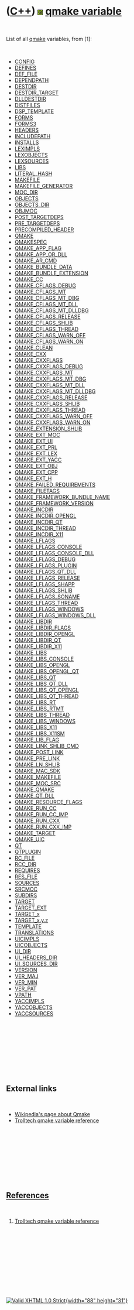 



 

 

 

 

 

([C++](Cpp.htm)) ![Qt](PicQt.png) [qmake variable](CppQmakeVariable.htm)
========================================================================

 

List of all [qmake](CppQmake.htm) variables, from \[1\]:

 

-   [CONFIG](CppQmakeConfig.htm)
-   [DEFINES](CppQmakeDefines.htm)
-   [DEF\_FILE](CppQmakeDef_file.htm)
-   [DEPENDPATH](CppQmakeDependpath.htm)
-   [DESTDIR](CppQmakeDestdir.htm)
-   [DESTDIR\_TARGET](CppQmakeDestdir_target.htm)
-   [DLLDESTDIR](CppQmakeDlldestdir.htm)
-   [DISTFILES](CppQmakeDistfiles.htm)
-   [DSP\_TEMPLATE](CppQmakeDsp_template.htm)
-   [FORMS](CppQmakeForms.htm)
-   [FORMS3](CppQmakeForms3.htm)
-   [HEADERS](CppQmakeHeaders.htm)
-   [INCLUDEPATH](CppQmakeIncludepath.htm)
-   [INSTALLS](CppQmakeInstalls.htm)
-   [LEXIMPLS](CppQmakeLeximpls.htm)
-   [LEXOBJECTS](CppQmake.htm)
-   [LEXSOURCES](CppQmake.htm)
-   [LIBS](CppQmakeLibs.htm)
-   [LITERAL\_HASH](CppQmake.htm)
-   [MAKEFILE](CppQmake.htm)
-   [MAKEFILE\_GENERATOR](CppQmake.htm)
-   [MOC\_DIR](CppQmake.htm)
-   [OBJECTS](CppQmake.htm)
-   [OBJECTS\_DIR](CppQmake.htm)
-   [OBJMOC](CppQmake.htm)
-   [POST\_TARGETDEPS](CppQmake.htm)
-   [PRE\_TARGETDEPS](CppQmake.htm)
-   [PRECOMPILED\_HEADER](CppQmake.htm)
-   [QMAKE](CppQmake.htm)
-   [QMAKESPEC](CppQmake.htm)
-   [QMAKE\_APP\_FLAG](CppQmake.htm)
-   [QMAKE\_APP\_OR\_DLL](CppQmake.htm)
-   [QMAKE\_AR\_CMD](CppQmake.htm)
-   [QMAKE\_BUNDLE\_DATA](CppQmake.htm)
-   [QMAKE\_BUNDLE\_EXTENSION](CppQmake.htm)
-   [QMAKE\_CC](CppQmake.htm)
-   [QMAKE\_CFLAGS\_DEBUG](CppQmake.htm)
-   [QMAKE\_CFLAGS\_MT](CppQmake.htm)
-   [QMAKE\_CFLAGS\_MT\_DBG](CppQmake.htm)
-   [QMAKE\_CFLAGS\_MT\_DLL](CppQmake.htm)
-   [QMAKE\_CFLAGS\_MT\_DLLDBG](CppQmake.htm)
-   [QMAKE\_CFLAGS\_RELEASE](CppQmake.htm)
-   [QMAKE\_CFLAGS\_SHLIB](CppQmake.htm)
-   [QMAKE\_CFLAGS\_THREAD](CppQmake.htm)
-   [QMAKE\_CFLAGS\_WARN\_OFF](CppQmake.htm)
-   [QMAKE\_CFLAGS\_WARN\_ON](CppQmake.htm)
-   [QMAKE\_CLEAN](CppQmake.htm)
-   [QMAKE\_CXX](CppQmake.htm)
-   [QMAKE\_CXXFLAGS](CppQmakeQmake_cxxflags.htm)
-   [QMAKE\_CXXFLAGS\_DEBUG](CppQmake.htm)
-   [QMAKE\_CXXFLAGS\_MT](CppQmake.htm)
-   [QMAKE\_CXXFLAGS\_MT\_DBG](CppQmake.htm)
-   [QMAKE\_CXXFLAGS\_MT\_DLL](CppQmake.htm)
-   [QMAKE\_CXXFLAGS\_MT\_DLLDBG](CppQmake.htm)
-   [QMAKE\_CXXFLAGS\_RELEASE](CppQmake.htm)
-   [QMAKE\_CXXFLAGS\_SHLIB](CppQmake.htm)
-   [QMAKE\_CXXFLAGS\_THREAD](CppQmake.htm)
-   [QMAKE\_CXXFLAGS\_WARN\_OFF](CppQmake.htm)
-   [QMAKE\_CXXFLAGS\_WARN\_ON](CppQmake.htm)
-   [QMAKE\_EXTENSION\_SHLIB](CppQmake.htm)
-   [QMAKE\_EXT\_MOC](CppQmake.htm)
-   [QMAKE\_EXT\_UI](CppQmake.htm)
-   [QMAKE\_EXT\_PRL](CppQmake.htm)
-   [QMAKE\_EXT\_LEX](CppQmake.htm)
-   [QMAKE\_EXT\_YACC](CppQmake.htm)
-   [QMAKE\_EXT\_OBJ](CppQmake.htm)
-   [QMAKE\_EXT\_CPP](CppQmake.htm)
-   [QMAKE\_EXT\_H](CppQmake.htm)
-   [QMAKE\_FAILED\_REQUIREMENTS](CppQmake.htm)
-   [QMAKE\_FILETAGS](CppQmake.htm)
-   [QMAKE\_FRAMEWORK\_BUNDLE\_NAME](CppQmake.htm)
-   [QMAKE\_FRAMEWORK\_VERSION](CppQmake.htm)
-   [QMAKE\_INCDIR](CppQmake.htm)
-   [QMAKE\_INCDIR\_OPENGL](CppQmake.htm)
-   [QMAKE\_INCDIR\_QT](CppQmake.htm)
-   [QMAKE\_INCDIR\_THREAD](CppQmake.htm)
-   [QMAKE\_INCDIR\_X11](CppQmake.htm)
-   [QMAKE\_LFLAGS](CppQmake.htm)
-   [QMAKE\_LFLAGS\_CONSOLE](CppQmake.htm)
-   [QMAKE\_LFLAGS\_CONSOLE\_DLL](CppQmake.htm)
-   [QMAKE\_LFLAGS\_DEBUG](CppQmake.htm)
-   [QMAKE\_LFLAGS\_PLUGIN](CppQmake.htm)
-   [QMAKE\_LFLAGS\_QT\_DLL](CppQmake.htm)
-   [QMAKE\_LFLAGS\_RELEASE](CppQmake.htm)
-   [QMAKE\_LFLAGS\_SHAPP](CppQmake.htm)
-   [QMAKE\_LFLAGS\_SHLIB](CppQmake.htm)
-   [QMAKE\_LFLAGS\_SONAME](CppQmake.htm)
-   [QMAKE\_LFLAGS\_THREAD](CppQmake.htm)
-   [QMAKE\_LFLAGS\_WINDOWS](CppQmake.htm)
-   [QMAKE\_LFLAGS\_WINDOWS\_DLL](CppQmake.htm)
-   [QMAKE\_LIBDIR](CppQmake.htm)
-   [QMAKE\_LIBDIR\_FLAGS](CppQmake.htm)
-   [QMAKE\_LIBDIR\_OPENGL](CppQmake.htm)
-   [QMAKE\_LIBDIR\_QT](CppQmake.htm)
-   [QMAKE\_LIBDIR\_X11](CppQmake.htm)
-   [QMAKE\_LIBS](CppQmake.htm)
-   [QMAKE\_LIBS\_CONSOLE](CppQmake.htm)
-   [QMAKE\_LIBS\_OPENGL](CppQmake.htm)
-   [QMAKE\_LIBS\_OPENGL\_QT](CppQmake.htm)
-   [QMAKE\_LIBS\_QT](CppQmake.htm)
-   [QMAKE\_LIBS\_QT\_DLL](CppQmake.htm)
-   [QMAKE\_LIBS\_QT\_OPENGL](CppQmake.htm)
-   [QMAKE\_LIBS\_QT\_THREAD](CppQmake.htm)
-   [QMAKE\_LIBS\_RT](CppQmake.htm)
-   [QMAKE\_LIBS\_RTMT](CppQmake.htm)
-   [QMAKE\_LIBS\_THREAD](CppQmake.htm)
-   [QMAKE\_LIBS\_WINDOWS](CppQmake.htm)
-   [QMAKE\_LIBS\_X11](CppQmake.htm)
-   [QMAKE\_LIBS\_X11SM](CppQmake.htm)
-   [QMAKE\_LIB\_FLAG](CppQmake.htm)
-   [QMAKE\_LINK\_SHLIB\_CMD](CppQmake.htm)
-   [QMAKE\_POST\_LINK](CppQmake.htm)
-   [QMAKE\_PRE\_LINK](CppQmake.htm)
-   [QMAKE\_LN\_SHLIB](CppQmake.htm)
-   [QMAKE\_MAC\_SDK](CppQmake.htm)
-   [QMAKE\_MAKEFILE](CppQmake.htm)
-   [QMAKE\_MOC\_SRC](CppQmake.htm)
-   [QMAKE\_QMAKE](CppQmake.htm)
-   [QMAKE\_QT\_DLL](CppQmake.htm)
-   [QMAKE\_RESOURCE\_FLAGS](CppQmake.htm)
-   [QMAKE\_RUN\_CC](CppQmake.htm)
-   [QMAKE\_RUN\_CC\_IMP](CppQmake.htm)
-   [QMAKE\_RUN\_CXX](CppQmake.htm)
-   [QMAKE\_RUN\_CXX\_IMP](CppQmake.htm)
-   [QMAKE\_TARGET](CppQmake.htm)
-   [QMAKE\_UIC](CppQmake.htm)
-   [QT](CppQmakeQt.htm)
-   [QTPLUGIN](CppQmake.htm)
-   [RC\_FILE](CppQmake.htm)
-   [RCC\_DIR](CppQmake.htm)
-   [REQUIRES](CppQmake.htm)
-   [RES\_FILE](CppQmake.htm)
-   [SOURCES](CppQmakeSources.htm)
-   [SRCMOC](CppQmake.htm)
-   [SUBDIRS](CppQmake.htm)
-   [TARGET](CppQmakeTarget.htm)
-   [TARGET\_EXT](CppQmake.htm)
-   [TARGET\_x](CppQmake.htm)
-   [TARGET\_x.y.z](CppQmake.htm)
-   [TEMPLATE](CppQmakeTemplate.htm)
-   [TRANSLATIONS](CppQmake.htm)
-   [UICIMPLS](CppQmake.htm)
-   [UICOBJECTS](CppQmake.htm)
-   [UI\_DIR](CppQmake.htm)
-   [UI\_HEADERS\_DIR](CppQmake.htm)
-   [UI\_SOURCES\_DIR](CppQmake.htm)
-   [VERSION](CppQmake.htm)
-   [VER\_MAJ](CppQmake.htm)
-   [VER\_MIN](CppQmake.htm)
-   [VER\_PAT](CppQmake.htm)
-   [VPATH](CppQmake.htm)
-   [YACCIMPLS](CppQmake.htm)
-   [YACCOBJECTS](CppQmake.htm)
-   [YACCSOURCES](CppQmake.htm)

 

 

 

 

 

External links
--------------

 

-   [Wikipedia's page about Qmake](http://en.wikipedia.org/wiki/Qmake)
-   [Trolltech qmake variable
    reference](http://docs.huihoo.com/qt/4.2/qmake-variable-reference.html)

 

 

 

 

 

[References](CppReferences.htm)
-------------------------------

 

1.  [Trolltech qmake variable
    reference](http://doc.trolltech.com/4.2/qmake-variable-reference.html)

 

 

 

 

 





 

[![Valid XHTML 1.0 Strict](valid-xhtml10.png){width="88"
height="31"}](http://validator.w3.org/check?uri=referer)
